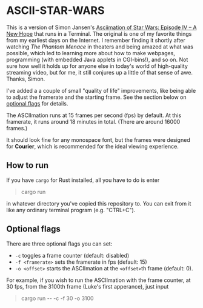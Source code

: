 # ASCII-STAR-WARS

This is a version of Simon Jansen's [Asciimation of Star Wars: Episode IV – A New Hope](http://www.asciimation.co.nz/) that runs in a Terminal. The original is one of my favorite things from my earliest days on the Internet. I remember finding it shortly after watching *The Phantom Menace* in theaters and being amazed at what was possible, which led to learning more about how to make webpages, programming (with embedded Java applets in CGI-bins!), and so on. Not sure how well it holds up for anyone else in today's world of high-quality streaming video, but for me, it still conjures up a little of that sense of awe. Thanks, Simon.

I've added a a couple of small "quality of life" improvements, like being able to adjust the framerate and the starting frame. See the section below on [optional flags](#optional-flags) for details.

The ASCIImation runs at 15 frames per second (fps) by default. At this framerate, it runs around 18 minutes in total. (There are around 16000 frames.)

It should look fine for any monospace font, but the frames were designed for **Courier**, which is recommended for the ideal viewing experience.

## How to run

If you have `cargo` for Rust installed, all you have to do is enter

> cargo run

in whatever directory you've copied this repository to. You can exit from it like any ordinary terminal program (e.g. "CTRL+C").

## Optional flags

There are three optional flags you can set:

* `-c` toggles a frame counter (default: disabled)
* `-f <framerate>` sets the framerate in fps (default: 15)
* `-o <offset>` starts the ASCIImation at the `<offset>`th frame (default: 0).

For example, if you wish to run the ASCIImation with the frame counter, at 30 fps, from the 3100th frame (Luke's first apperance), just input 

> cargo run -- -c -f 30 -o 3100